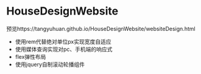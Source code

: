 # HouseDesignWebsite
预览https://tangyuhuan.github.io/HouseDesignWebsite/websiteDesign.html
- 使用rem代替绝对单位px实现宽度自适应
- 使用媒体查询实现对pc、手机端的响应式
- flex弹性布局
- 使用jquery自制滚动轮播组件

